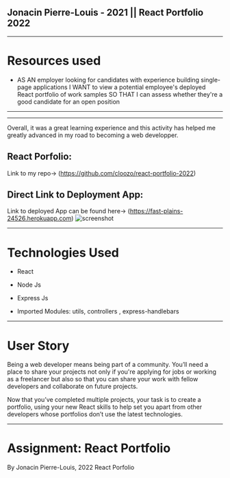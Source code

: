 
## Jonacin Pierre-Louis - 2021 || React Portfolio 2022
---

# Resources used

* AS AN employer looking for candidates with experience building single-page applications
I WANT to view a potential employee's deployed React portfolio of work samples
SO THAT I can assess whether they're a good candidate for an open position

---
---
 Overall, it was a great learning experience and this activity has helped me greatly advanced in my road to becoming a web developper.

## React Porfolio: 
Link to my repo-> (https://github.com/cloozo/react-portfolio-2022)
## Direct Link to Deployment App: 
Link to deployed App can be found here-> (https://fast-plains-24526.herokuapp.com)
![screenshot](https://https://github.com/cloozo/react-portfolio-2022)

---
# Technologies Used
- React
- Node Js
- Express Js

- Imported Modules: utils, controllers , express-handlebars


---
# User Story
Being a web developer means being part of a community. You’ll need a place to share your projects not only if you're applying for jobs or working as a freelancer but also so that you can share your work with fellow developers and collaborate on future projects.

Now that you’ve completed multiple projects, your task is to create a portfolio, using your new React skills to help set you apart from other developers whose portfolios don’t use the latest technologies.

---
# Assignment: React Portfolio

By Jonacin Pierre-Louis, 2022
React Porfolio


